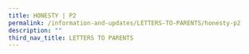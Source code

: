 ```yaml
---
title: HONESTY | P2
permalink: /information-and-updates/LETTERS-TO-PARENTS/honesty-p2
description: ""
third_nav_title: LETTERS TO PARENTS
---
```

